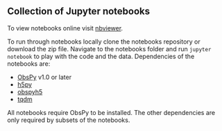 ## Collection of Jupyter notebooks

To view notebooks online visit [nbviewer](http://nbviewer.jupyter.org/github/trichter/notebooks/tree/master/notebooks/).

To run through notebooks locally clone the notebooks repository or download the zip file.
Navigate to the notebooks folder and run `jupyter notebook` to play with the code and the data.
Dependencies of the notebooks are:

* [ObsPy](http://www.obspy.org) v1.0 or later
* [h5py](http://www.h5py.org/)
* [obspyh5](https://github.com/trichter/obspyh5)
* [tqdm](https://pypi.python.org/pypi/tqdm)

All notebooks require ObsPy to be installed. The other dependencies are only required by subsets of the notebooks.
